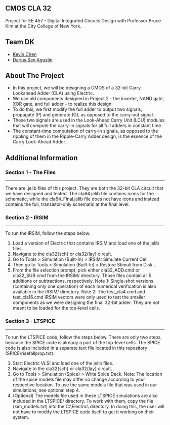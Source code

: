 ## CMOS CLA 32
Project for EE 457 - Digital Integrated Circuits Design with Professor Bruce Kim at the City College of New York.
## Team DK
- [Kevin Chen](https://github.com/ChibiKev)
- [Darius San Agustin](https://github.com/LegenDarius116)
## About The Project
- In this project, we will be designing a CMOS of a 32-bit Carry Lookahead Adder (CLA) using Electric.
- We use old components designed in Project 2 - the inverter, NAND gate, XOR gate, and full adder - to realize this design. 
- To do this, we first modify the full adder to output two signals, propagate (P) and generate (G), as opposed to the carry-out signal. 
- These two signals are used in the Look-Ahead Carry Unit (LCU) modules that will compute the carry-in signals for all full adders in constant time.
- The constant-time computation of carry-in signals, as opposed to the rippling of them in the Ripple-Carry Adder design, is the essence of the Carry Look-Ahead Adder.
## Additional Information
### Section 1 - The Files
----------------------------
There are .jelib files of this project. They are both the 32-bit CLA circuit that we have designed and tested. The cla64.jelib file contains icons for the schematic, while the cla64_Final.jelib file does not have icons and instead contains the full, transistor-only schematic at the final level.
### Section 2 - IRSIM
----------------------------
To run the IRSIM, follow the steps below.
1. Load a version of Electric that contains IRSIM and load one of the jelib files.
2. Navigate to the cla32{sch} or cla32{lay} circuit.
3. Go to Tools > Simulation (Built-In) > IRSIM: Simulate Current Cell
4. Then go to Tools > Simulation (Built-In) > Restore Stimuli from Disk...
5. From the file selection prompt, pick either cla32_ADD.cmd or cla32_SUB.cmd from the IRSIM/ directory. Those files contain all 5 additions or subtractions, respectively.
Note 1: Single-shot versions (containing only one operation) of each numerical verification is also available in the IRSIM/ directory.
Note 2: The test_cla4.cmd and test_cla16.cmd IRSIM vectors were only used to test the smaller components as we were designing the final 32-bit adder. They are not meant to be loaded for the top-level cells.
### Section 3 - LTSPICE
----------------------------
To run the LTSPICE code, follow the steps below. There are only two steps, because the SPICE code is already a part of the top-level cells. The SPICE code is also included in a separate text file located in this repository (SPICE/risefallprop.txt).
1. Start Electric VLSI and load one of the jelib files.
2. Navigate to the cla32{sch} or cla32{lay} circuit.
3. Go to Tools > Simulation (Spice) > Write Spice Deck.
Note: The location of the spice models file may differ so change according to your respective location. To use the same models file that was used in our simulations, see optional step 4.
4. (Optional) The models file used in these LTSPICE simulations are also included in the LTSPICE/ directory. To work with them, copy the file (kim_models.txt) into the C:\Electric\ directory. In doing this, the user will not have to modify the LTSPICE code itself to get it working on their system.
